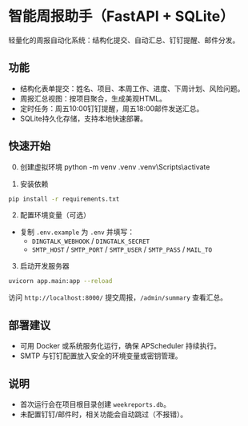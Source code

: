 # 智能周报助手（FastAPI + SQLite）

轻量化的周报自动化系统：结构化提交、自动汇总、钉钉提醒、邮件分发。

## 功能
- 结构化表单提交：姓名、项目、本周工作、进度、下周计划、风险问题。
- 周报汇总视图：按项目聚合，生成美观HTML。
- 定时任务：周五10:00钉钉提醒，周五18:00邮件发送汇总。
- SQLite持久化存储，支持本地快速部署。

## 快速开始
0) 创建虚拟环境
python -m venv .venv 
.venv\Scripts\activate

1) 安装依赖
```bash
pip install -r requirements.txt
```

2) 配置环境变量（可选）
- 复制 `.env.example` 为 `.env` 并填写：
  - `DINGTALK_WEBHOOK` / `DINGTALK_SECRET`
  - `SMTP_HOST` / `SMTP_PORT` / `SMTP_USER` / `SMTP_PASS` / `MAIL_TO`

3) 启动开发服务器
```bash
uvicorn app.main:app --reload
```
访问 `http://localhost:8000/` 提交周报，`/admin/summary` 查看汇总。

## 部署建议
- 可用 Docker 或系统服务化运行，确保 APScheduler 持续执行。
- SMTP 与钉钉配置放入安全的环境变量或密钥管理。

## 说明
- 首次运行会在项目根目录创建 `weekreports.db`。
- 未配置钉钉/邮件时，相关功能会自动跳过（不报错）。